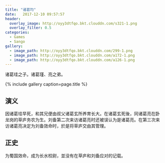 ```yaml
---
title: "诸葛均"
date:   2017-12-10 09:57:57
header:
  overlay_image: http://oyy3dtfqo.bkt.clouddn.com/s321-1.png
  overlay_filter: 0.5
categories:
  - Games
  - Sango
gallery:
  - image_path: http://oyy3dtfqo.bkt.clouddn.com/299-1.png
  - image_path: http://oyy3dtfqo.bkt.clouddn.com/a172-1.png
  - image_path: http://oyy3dtfqo.bkt.clouddn.com/a126-1.png
---
```


诸葛珪之子。诸葛瑾、亮之弟。

{% include gallery caption=page.title %}

## 演义

因诸葛珪早死，和其兄便由叔父诸葛玄所养育长大。在诸葛玄死後，同诸葛亮在卧龙岗的草庐务农为生。刘备第二次来访诸葛亮时还被误认为是诸葛亮。在第三次来访诸葛亮决定为刘备效命时，於是将草庐交由其管理。

## 正史

为蜀国效命，成为长水校尉，並没有在草庐和刘备应对的记载。